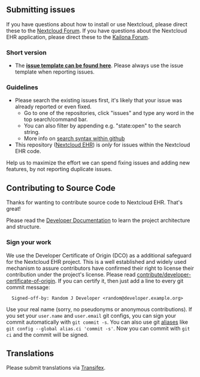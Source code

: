 ## Submitting issues

If you have questions about how to install or use Nextcloud, please direct these to the [Nextcloud Forum][nextcloudforum].
If you have questions about the Nextcloud EHR application, please direct these to the [Kailona Forum][kailonaforum].

### Short version

 * The [**issue template can be found here**][template]. Please always use the issue template when reporting issues.

### Guidelines
* Please search the existing issues first, it's likely that your issue was already reported or even fixed.
  - Go to one of the repositories, click "issues" and type any word in the top search/command bar.
  - You can also filter by appending e.g. "state:open" to the search string.
  - More info on [search syntax within github](https://help.github.com/articles/searching-issues)
* This repository ([Nextcloud EHR](https://github.com/Kailona/ehr/issues)) is *only* for issues within the Nextcloud EHR code.

Help us to maximize the effort we can spend fixing issues and adding new features, by not reporting duplicate issues.

[template]: https://github.com/Kailona/ehr/blob/main/.github/issue_template.md
[nextcloudforum]: https://help.nextcloud.com
[kailonaforum]: https://help.kailona.org

## Contributing to Source Code

Thanks for wanting to contribute source code to Nextcloud EHR. That's great!

Please read the [Developer Documentation][devmanual] to learn the project architecture and structure.

[devmanual]: https://docs.kailona.org

### Sign your work

We use the Developer Certificate of Origin (DCO) as a additional safeguard
for the Nextcloud EHR project. This is a well established and widely used
mechanism to assure contributors have confirmed their right to license
their contribution under the project's license.
Please read [contribute/developer-certificate-of-origin][dcofile].
If you can certify it, then just add a line to every git commit message:

````
  Signed-off-by: Random J Developer <random@developer.example.org>
````

Use your real name (sorry, no pseudonyms or anonymous contributions).
If you set your `user.name` and `user.email` git configs, you can sign your
commit automatically with `git commit -s`. You can also use git [aliases](https://git-scm.com/book/tr/v2/Git-Basics-Git-Aliases)
like `git config --global alias.ci 'commit -s'`. Now you can commit with
`git ci` and the commit will be signed.

[dcofile]: https://github.com/kailona/ehr/blob/main/contribute/developer-certificate-of-origin

## Translations
Please submit translations via [Transifex][transifex].

[transifex]: https://www.transifex.com/nextcloud/nextcloud/ehr
